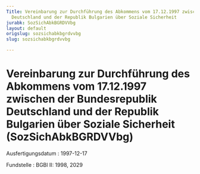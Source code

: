 ```yaml
---
Title: Vereinbarung zur Durchführung des Abkommens vom 17.12.1997 zwischen der Bundesrepublik
  Deutschland und der Republik Bulgarien über Soziale Sicherheit
jurabk: SozSichAbkBGRDVVbg
layout: default
origslug: sozsichabkbgrdvvbg
slug: sozsichabkbgrdvvbg

---
```


# Vereinbarung zur Durchführung des Abkommens vom 17.12.1997 zwischen der Bundesrepublik Deutschland und der Republik Bulgarien über Soziale Sicherheit (SozSichAbkBGRDVVbg)

Ausfertigungsdatum
:   1997-12-17

Fundstelle
:   BGBl II: 1998, 2029

